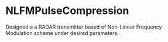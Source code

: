 # NLFMPulseCompression
Designed a a RADAR transmitter based of Non-Linear Frequency Modulation scheme under desired parameters.
